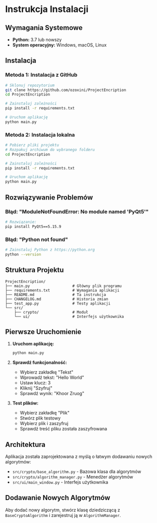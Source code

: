 # Instrukcja Instalacji

## Wymagania Systemowe

- **Python:** 3.7 lub nowszy
- **System operacyjny:** Windows, macOS, Linux

## Instalacja

### Metoda 1: Instalacja z GitHub

```bash
# Sklonuj repozytorium
git clone https://github.com/ozoxini/ProjectEncription
cd ProjectEncription

# Zainstaluj zależności
pip install -r requirements.txt

# Uruchom aplikację
python main.py
```

### Metoda 2: Instalacja lokalna

```bash
# Pobierz pliki projektu
# Rozpakuj archiwum do wybranego folderu
cd ProjectEncription

# Zainstaluj zależności
pip install -r requirements.txt

# Uruchom aplikację
python main.py
```

##  Rozwiązywanie Problemów

### Błąd: "ModuleNotFoundError: No module named 'PyQt5'"
```bash
# Rozwiązanie:
pip install PyQt5==5.15.9
```

### Błąd: "Python not found"
```bash
# Zainstaluj Python z https://python.org
python --version
```

##  Struktura Projektu

```
ProjectEncription/
├── main.py                   # Główny plik programu
├── requirements.txt          # Wymagania aplikacji
├── README.md                 # Ta instrukcja
├── CHANGELOG.md              # Historia zmian
├── test_app.py               # Testy aplikacji
└── src/
    ├── crypto/               # Moduł 
    └── ui/                   # Interfejs użytkownika
```

##  Pierwsze Uruchomienie

1. **Uruchom aplikację:**
   ```bash
   python main.py
   ```

2. **Sprawdź funkcjonalność:**
   - Wybierz zakładkę "Tekst"
   - Wprowadź tekst: "Hello World"
   - Ustaw klucz: 3
   - Kliknij "Szyfruj"
   - Sprawdź wynik: "Khoor Zruog"

3. **Test plików:**
   - Wybierz zakładkę "Plik"
   - Stwórz plik testowy
   - Wybierz plik i zaszyfruj
   - Sprawdź treść pliku została zaszyfrowana

## Architektura

Aplikacja została zaprojektowana z myślą o łatwym dodawaniu nowych algorytmów:

- `src/crypto/base_algorithm.py` - Bazowa klasa dla algorytmów
- `src/crypto/algorithm_manager.py` - Menedżer algorytmów
- `src/ui/main_window.py` - Interfejs użytkownika

## Dodawanie Nowych Algorytmów

Aby dodać nowy algorytm, stwórz klasę dziedziczącą z `BaseCryptoAlgorithm` i zarejestruj ją w `AlgorithmManager`.